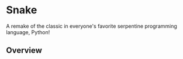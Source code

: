# Snake
A remake of the classic in everyone's favorite serpentine programming language, Python!

## Overview

